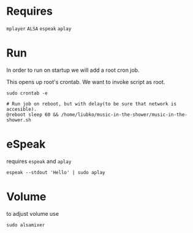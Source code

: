 
# Requires

`mplayer`
`ALSA`
`espeak`
`aplay`

# Run

In order to run on startup we will add a root cron job.

This opens up root's crontab. We want to invoke script as root.

```
sudo crontab -e
```

```
# Run job on reboot, but with delay(to be sure that network is accesible).
@reboot sleep 60 && /home/liubko/music-in-the-shower/music-in-the-shower.sh
```

# eSpeak

requires `espeak` and `aplay`

```
espeak --stdout 'Hello' | sudo aplay
```

# Volume

to adjust volume use

```
sudo alsamixer
```
